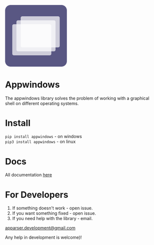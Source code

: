 <img src="https://raw.githubusercontent.com/lexter0705/appwindows/refs/heads/master/appwindows.svg?token=GHSAT0AAAAAADB2LEDS4H6FNRS7CQGI2TE22DSVRNA" alt="" width="40%" >

# Appwindows
The appwindows library solves the problem of working with a graphical shell on different operating systems.

# Install
```pip install appwindows``` - on windows<br>
```pip3 install appwindows``` - on linux

# Docs
All documentation <a href="#">here</a>

# For Developers
1) If something doesn't work - open issue.
2) If you want something fixed - open issue.
3) If you need help with the library - email.
   
apparser.development@gmail.com

Any help in development is welcome)!
